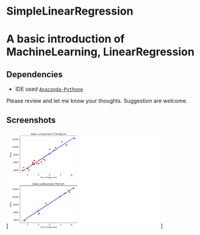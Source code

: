 # SimpleLinearRegression

# A basic introduction of MachineLearning, LinearRegression

## Dependencies

- IDE used [`Anaconda-Pythone`](https://www.anaconda.com/download/)
   
Please review and let me know your thoughts.
Suggestion are welcome.


## Screenshots
[<img src="https://raw.githubusercontent.com/AkJoshi19/MachineLearning_A_Z/master/Regression/SimpleLinearRegression/Solution1/Preview.png" width=400>]



